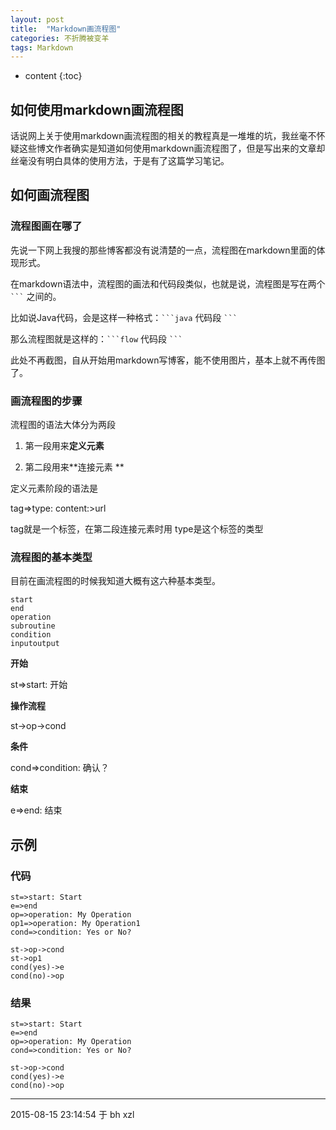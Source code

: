 ```yaml
---
layout: post
title:  "Markdown画流程图"
categories: 不折腾被变羊
tags: Markdown
---
```


* content
{:toc}

## 如何使用markdown画流程图

话说网上关于使用markdown画流程图的相关的教程真是一堆堆的坑，我丝毫不怀疑这些博文作者确实是知道如何使用markdown画流程图了，但是写出来的文章却丝毫没有明白具体的使用方法，于是有了这篇学习笔记。




## 如何画流程图

### 流程图画在哪了

先说一下网上我搜的那些博客都没有说清楚的一点，流程图在markdown里面的体现形式。

在markdown语法中，流程图的画法和代码段类似，也就是说，流程图是写在两个` ``` ` 之间的。

比如说Java代码，会是这样一种格式：` ```java `  代码段 ` ``` `

那么流程图就是这样的：` ```flow `  代码段 ` ``` `

此处不再截图，自从开始用markdown写博客，能不使用图片，基本上就不再传图了。

### 画流程图的步骤

流程图的语法大体分为两段

1. 第一段用来**定义元素**

2. 第二段用来**连接元素 **

定义元素阶段的语法是

tag=>type: content:>url

tag就是一个标签，在第二段连接元素时用 type是这个标签的类型

### 流程图的基本类型

目前在画流程图的时候我知道大概有这六种基本类型。

```
start
end
operation
subroutine
condition
inputoutput
```

**开始**

st=>start: 开始

**操作流程**

st->op->cond

**条件**

cond=>condition: 确认？

**结束**

e=>end: 结束


## 示例

### 代码


```flow
st=>start: Start
e=>end
op=>operation: My Operation
op1=>operation: My Operation1
cond=>condition: Yes or No?

st->op->cond
st->op1
cond(yes)->e
cond(no)->op
```

### 结果

```flow
st=>start: Start
e=>end
op=>operation: My Operation
cond=>condition: Yes or No?

st->op->cond
cond(yes)->e
cond(no)->op
```


***
2015-08-15 23:14:54 于 bh xzl
